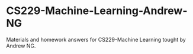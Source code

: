 # CS229-Machine-Learning-Andrew-NG
Materials and homework answers for CS229-Machine Learning tought by Andrew NG.
